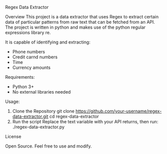 Regex Data Extractor

Overview
This project is a data extractor that uses Regex to extract certain data of particular patterns from raw text that can be fetched from an API. The project is written in python and makes use of the python regular expressions library re.

It is capable of identifying and extracting:
 - Phone numbers
 - Credit carnd numbers
 - Time
 - Currency amounts

Requirements:
 - Python 3+
 - No external libraries needed

Usage:
 1. Clone the Repository
  git clone https://github.com/your-username/regex-data-extractor.git
  cd regex-data-extractor
 2. Run the script
  Replace the text variable with your API returns, then run:
  ./regex-data-extractor.py

License

Open Source. Feel free to use and modify.
